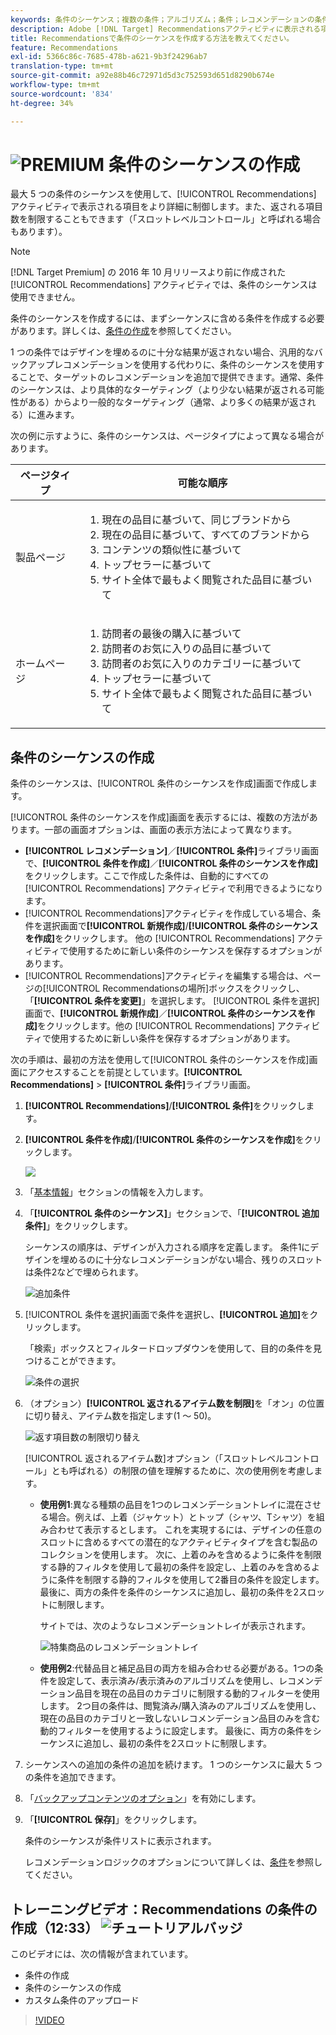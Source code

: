 ```yaml
---
keywords: 条件のシーケンス；複数の条件；アルゴリズム；条件；レコメンデーションの条件；シーケンス；返される項目数の制限；スロットレベルの制御；スロット
description: Adobe [!DNL Target] Recommendationsアクティビティに表示される項目をより詳細に制御するために、最大5つの条件のシーケンスを設定する方法を説明します。
title: Recommendationsで条件のシーケンスを作成する方法を教えてください。
feature: Recommendations
exl-id: 5366c86c-7685-478b-a621-9b3f24296ab7
translation-type: tm+mt
source-git-commit: a92e88b46c72971d5d3c752593d651d8290b674e
workflow-type: tm+mt
source-wordcount: '834'
ht-degree: 34%

---
```


# ![PREMIUM](/help/assets/premium.png) 条件のシーケンスの作成

最大 5 つの条件のシーケンスを使用して、[!UICONTROL Recommendations] アクティビティで表示される項目をより詳細に制御します。また、返される項目数を制限することもできます（「スロットレベルコントロール」と呼ばれる場合もあります）。

>[!NOTE]
>
>[!DNL Target Premium] の 2016 年 10 月リリースより前に作成された [!UICONTROL Recommendations] アクティビティでは、条件のシーケンスは使用できません。

条件のシーケンスを作成するには、まずシーケンスに含める条件を作成する必要があります。詳しくは、[条件の作成](/help/c-recommendations/c-algorithms/create-new-algorithm.md)を参照してください。

1 つの条件ではデザインを埋めるのに十分な結果が返されない場合、汎用的なバックアップレコメンデーションを使用する代わりに、条件のシーケンスを使用することで、ターゲットのレコメンデーションを追加で提供できます。通常、条件のシーケンスは、より具体的なターゲティング（より少ない結果が返される可能性がある）からより一般的なターゲティング（通常、より多くの結果が返される）に進みます。

次の例に示すように、条件のシーケンスは、ページタイプによって異なる場合があります。

| ページタイプ | 可能な順序 |
| --- | --- |
| 製品ページ | <ol><li>現在の品目に基づいて、同じブランドから</li><li>現在の品目に基づいて、すべてのブランドから</li><li>コンテンツの類似性に基づいて</li><li>トップセラーに基づいて</li><li>サイト全体で最もよく閲覧された品目に基づいて</li></ol> |
| ホームページ | <ol><li>訪問者の最後の購入に基づいて </li><li>訪問者のお気に入りの品目に基づいて</li><li>訪問者のお気に入りのカテゴリーに基づいて</li><li>トップセラーに基づいて</li><li>サイト全体で最もよく閲覧された品目に基づいて</li></ol> |

## 条件のシーケンスの作成

条件のシーケンスは、[!UICONTROL 条件のシーケンスを作成]画面で作成します。

[!UICONTROL 条件のシーケンスを作成]画面を表示するには、複数の方法があります。一部の画面オプションは、画面の表示方法によって異なります。

* **[!UICONTROL レコメンデーション]**／**[!UICONTROL 条件]**&#x200B;ライブラリ画面で、**[!UICONTROL 条件を作成]**／**[!UICONTROL 条件のシーケンスを作成]**&#x200B;をクリックします。ここで作成した条件は、自動的にすべての [!UICONTROL Recommendations] アクティビティで利用できるようになります。
* [!UICONTROL Recommendations]アクティビティを作成している場合、条件を選択画面で&#x200B;**[!UICONTROL 新規作成]**/**[!UICONTROL 条件のシーケンスを作成]**&#x200B;をクリックします。 他の [!UICONTROL Recommendations] アクティビティで使用するために新しい条件のシーケンスを保存するオプションがあります。
* [!UICONTROL Recommendations]アクティビティを編集する場合は、ページの[!UICONTROL Recommendationsの場所]ボックスをクリックし、「**[!UICONTROL 条件を変更]**」を選択します。 [!UICONTROL 条件を選択]画面で、**[!UICONTROL 新規作成]**／**[!UICONTROL 条件のシーケンスを作成]**&#x200B;をクリックします。他の [!UICONTROL Recommendations] アクティビティで使用するために新しい条件を保存するオプションがあります。

次の手順は、最初の方法を使用して[!UICONTROL 条件のシーケンスを作成]画面にアクセスすることを前提としています。**[!UICONTROL Recommendations]** > **[!UICONTROL 条件]**&#x200B;ライブラリ画面。

1. **[!UICONTROL Recommendations]**/**[!UICONTROL 条件]**&#x200B;をクリックします。

1. **[!UICONTROL 条件を作成]**/**[!UICONTROL 条件のシーケンスを作成]**&#x200B;をクリックします。

   ![](assets/CreateCriteriaSequence.png)

1. 「[基本情報](/help/c-recommendations/c-algorithms/create-new-algorithm.md#info)」セクションの情報を入力します。

1. 「**[!UICONTROL 条件のシーケンス]**」セクションで、「**[!UICONTROL 追加条件]**」をクリックします。

   シーケンスの順序は、デザインが入力される順序を定義します。 条件1にデザインを埋めるのに十分なレコメンデーションがない場合、残りのスロットは条件2などで埋められます。

   ![追加条件](/help/c-recommendations/c-algorithms/assets/add-criteria.png)

1. [!UICONTROL 条件を選択]画面で条件を選択し、**[!UICONTROL 追加]**&#x200B;をクリックします。

   「検索」ボックスとフィルタードロップダウンを使用して、目的の条件を見つけることができます。

   ![条件の選択](/help/c-recommendations/c-algorithms/assets/select-criteria.png)

1. （オプション）**[!UICONTROL 返されるアイテム数を制限]**&#x200B;を「オン」の位置に切り替え、アイテム数を指定します(1 ～ 50)。

   ![返す項目数の制限切り替え](/help/c-recommendations/c-algorithms/assets/limit-number.png)

   [!UICONTROL 返されるアイテム数]オプション（「スロットレベルコントロール」とも呼ばれる）の制限の値を理解するために、次の使用例を考慮します。

   * **使用例1**:異なる種類の品目を1つのレコメンデーショントレイに混在させる場合。例えば、上着（ジャケット）とトップ（シャツ、Tシャツ）を組み合わせて表示するとします。 これを実現するには、デザインの任意のスロットに含めるすべての潜在的なアクティビティタイプを含む製品のコレクションを使用します。 次に、上着のみを含めるように条件を制限する静的フィルタを使用して最初の条件を設定し、上着のみを含めるように条件を制限する静的フィルタを使用して2番目の条件を設定します。 最後に、両方の条件を条件のシーケンスに追加し、最初の条件を2スロットに制限します。

      サイトでは、次のようなレコメンデーショントレイが表示されます。

      ![特集商品のレコメンデーショントレイ](/help/c-recommendations/c-algorithms/assets/featured-products.png)

   * **使用例2**:代替品目と補足品目の両方を組み合わせる必要がある。1つの条件を設定して、表示済み/表示済みのアルゴリズムを使用し、レコメンデーション品目を現在の品目のカテゴリに制限する動的フィルターを使用します。 2つ目の条件は、閲覧済み/購入済みのアルゴリズムを使用し、現在の品目のカテゴリと一致しないレコメンデーション品目のみを含む動的フィルターを使用するように設定します。 最後に、両方の条件をシーケンスに追加し、最初の条件を2スロットに制限します。

1. シーケンスへの追加の条件の追加を続けます。 1 つのシーケンスに最大 5 つの条件を追加できます。

1. 「[バックアップコンテンツのオプション](/help/c-recommendations/c-algorithms/create-new-algorithm.md#content)」を有効にします。

1. 「**[!UICONTROL 保存]**」をクリックします。

   条件のシーケンスが条件リストに表示されます。

   レコメンデーションロジックのオプションについて詳しくは、[条件](/help/c-recommendations/c-algorithms/algorithms.md)を参照してください。

## トレーニングビデオ：Recommendations の条件の作成（12:33）  ![チュートリアルバッジ](/help/assets/tutorial.png)

このビデオには、次の情報が含まれています。

* 条件の作成
* 条件のシーケンスの作成
* カスタム条件のアップロード

>[!VIDEO](https://video.tv.adobe.com/v/27694?quality=12)

